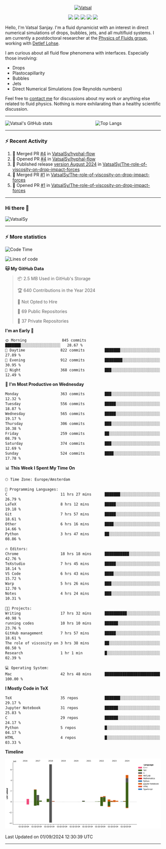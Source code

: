 <center>

[<img alt="Vatsal" width="200px" src="https://www.dropbox.com/s/dxyybgtblo8er6h/Logo_Vatsal_Vector.png?raw=1">](https://www.vatsalsanjay.com)

[<img src="https://img.shields.io/badge/googlescholar-4285F4?&style=for-the-badge&logo=googlescholar&logoColor=white">](https://scholar.google.com/citations?hl=en&user=67aQviYAAAAJ)
[<img src="https://img.shields.io/static/v1.svg?&style=for-the-badge&logo=ResearchGate&label=&message=ResearchGate&logoColor=white&color=green">](https://www.researchgate.net/profile/Vatsal-Sanjay-2)
[<img src="https://img.shields.io/badge/twitter-1DA1F2?&style=for-the-badge&logo=twitter&logoColor=white">](https://twitter.com/VatsalSanjay)
[<img src="https://img.shields.io/badge/linkedin-0A66C2?&style=for-the-badge&logo=linkedin">](https://www.linkedin.com/in/vatsalsanjay/)
[<img src="https://img.shields.io/badge/orcid-A6CE39?&style=for-the-badge&logo=orcid&logoColor=white">](https://orcid.org/0000-0002-4293-6099)

</center>

Hello, I'm Vatsal Sanjay. I'm a fluid dynamicist with an interest in direct numerical simulations of drops, bubbles, jets, and all multifluid systems. I am currently a postdoctoral researcher at the [Physics of Fluids group](https://pof.tnw.utwente.nl), working with [Detlef Lohse](https://en.wikipedia.org/wiki/Detlef_Lohse). 

I am curious about all fluid flow phenomena with interfaces. Especially those involving:

- Drops
- Plastocapillarity
- Bubbles
- Jets
- Direct Numerical Simulations (low Reynolds numbers)

Feel free to [contact me](mailto:contact@vatsalsanjay.com) for discussions about my work or anything else related to fluid physics. Nothing is more exhilarating than a healthy scientific discussion.

<!-- ![Vatsal's GitHub stats](https://github-readme-stats-xi-wine-74.vercel.app/api?username=VatsalSy&show_icons=true&theme=vision-friendly-dark)

![Top Langs](https://github-readme-stats-xi-wine-74.vercel.app/api/top-langs/?username=VatsalSy&layout=compact&theme=vision-friendly-dark) -->

---
<div style="display: flex; justify-content: space-between;">
    <img src="https://github-readme-stats-xi-wine-74.vercel.app/api?username=VatsalSy&show_icons=true&theme=vision-friendly-dark" alt="Vatsal's GitHub stats" style="width: 55%;">
    <img src="https://github-readme-stats-xi-wine-74.vercel.app/api/top-langs/?username=VatsalSy&layout=compact&theme=vision-friendly-dark" alt="Top Langs" style="width: 42%;">
</div>

---

### :zap: Recent Activity

<!--START_SECTION:activity-->
1. 🎉 Merged PR [#4](https://github.com/VatsalSy/hyphal-flow/pull/4) in [VatsalSy/hyphal-flow](https://github.com/VatsalSy/hyphal-flow)
2. 💪 Opened PR [#4](https://github.com/VatsalSy/hyphal-flow/pull/4) in [VatsalSy/hyphal-flow](https://github.com/VatsalSy/hyphal-flow)
3. 🚀 Published release [version August 2024](https://github.com/VatsalSy/The-role-of-viscosity-on-drop-impact-forces/releases/tag/v1.0) in [VatsalSy/The-role-of-viscosity-on-drop-impact-forces](https://github.com/VatsalSy/The-role-of-viscosity-on-drop-impact-forces)
4. 🎉 Merged PR [#1](https://github.com/VatsalSy/The-role-of-viscosity-on-drop-impact-forces/pull/1) in [VatsalSy/The-role-of-viscosity-on-drop-impact-forces](https://github.com/VatsalSy/The-role-of-viscosity-on-drop-impact-forces)
5. 💪 Opened PR [#1](https://github.com/VatsalSy/The-role-of-viscosity-on-drop-impact-forces/pull/1) in [VatsalSy/The-role-of-viscosity-on-drop-impact-forces](https://github.com/VatsalSy/The-role-of-viscosity-on-drop-impact-forces)
<!--END_SECTION:activity-->
---

### Hi there 👋
<p align="left"> <img src="https://komarev.com/ghpvc/?username=VatsalSy&label=Profile%20views&color=orange&style=for-the-badge" alt="VatsalSy" /> </p>

---
### :zap: More statistics

<!--START_SECTION:waka-->
![Code Time](http://img.shields.io/badge/Code%20Time-273%20hrs%2014%20mins-blue)

![Lines of code](https://img.shields.io/badge/From%20Hello%20World%20I%27ve%20Written-20.3%20million%20lines%20of%20code-blue)

**🐱 My GitHub Data** 

> 📦 2.5 MB Used in GitHub's Storage 
 > 
> 🏆 640 Contributions in the Year 2024
 > 
> 🚫 Not Opted to Hire
 > 
> 📜 69 Public Repositories 
 > 
> 🔑 37 Private Repositories 
 > 
**I'm an Early 🐤** 

```text
🌞 Morning                845 commits         ███████░░░░░░░░░░░░░░░░░░   28.67 % 
🌆 Daytime                822 commits         ███████░░░░░░░░░░░░░░░░░░   27.89 % 
🌃 Evening                912 commits         ████████░░░░░░░░░░░░░░░░░   30.95 % 
🌙 Night                  368 commits         ███░░░░░░░░░░░░░░░░░░░░░░   12.49 % 
```
📅 **I'm Most Productive on Wednesday** 

```text
Monday                   363 commits         ███░░░░░░░░░░░░░░░░░░░░░░   12.32 % 
Tuesday                  556 commits         █████░░░░░░░░░░░░░░░░░░░░   18.87 % 
Wednesday                565 commits         █████░░░░░░░░░░░░░░░░░░░░   19.17 % 
Thursday                 306 commits         ███░░░░░░░░░░░░░░░░░░░░░░   10.38 % 
Friday                   259 commits         ██░░░░░░░░░░░░░░░░░░░░░░░   08.79 % 
Saturday                 374 commits         ███░░░░░░░░░░░░░░░░░░░░░░   12.69 % 
Sunday                   524 commits         ████░░░░░░░░░░░░░░░░░░░░░   17.78 % 
```


📊 **This Week I Spent My Time On** 

```text
🕑︎ Time Zone: Europe/Amsterdam

💬 Programming Languages: 
C                        11 hrs 27 mins      ███████░░░░░░░░░░░░░░░░░░   26.79 % 
LaTeX                    8 hrs 12 mins       █████░░░░░░░░░░░░░░░░░░░░   19.18 % 
Git                      7 hrs 57 mins       █████░░░░░░░░░░░░░░░░░░░░   18.61 % 
Other                    6 hrs 16 mins       ████░░░░░░░░░░░░░░░░░░░░░   14.66 % 
Python                   3 hrs 47 mins       ██░░░░░░░░░░░░░░░░░░░░░░░   08.86 % 

🔥 Editors: 
Chrome                   18 hrs 18 mins      ███████████░░░░░░░░░░░░░░   42.76 % 
TeXstudio                7 hrs 45 mins       █████░░░░░░░░░░░░░░░░░░░░   18.14 % 
VS Code                  6 hrs 43 mins       ████░░░░░░░░░░░░░░░░░░░░░   15.72 % 
Warp                     5 hrs 26 mins       ███░░░░░░░░░░░░░░░░░░░░░░   12.70 % 
Notes                    4 hrs 24 mins       ███░░░░░░░░░░░░░░░░░░░░░░   10.31 % 

🐱‍💻 Projects: 
Writing                  17 hrs 32 mins      ██████████░░░░░░░░░░░░░░░   40.98 % 
running codes            10 hrs 10 mins      ██████░░░░░░░░░░░░░░░░░░░   23.76 % 
GitHub management        7 hrs 57 mins       █████░░░░░░░░░░░░░░░░░░░░   18.61 % 
The role of viscosity on 3 hrs 38 mins       ██░░░░░░░░░░░░░░░░░░░░░░░   08.50 % 
Research                 1 hr 1 min          █░░░░░░░░░░░░░░░░░░░░░░░░   02.39 % 

💻 Operating System: 
Mac                      42 hrs 48 mins      █████████████████████████   100.00 % 
```

**I Mostly Code in TeX** 

```text
TeX                      35 repos            ███████░░░░░░░░░░░░░░░░░░   29.17 % 
Jupyter Notebook         31 repos            ██████░░░░░░░░░░░░░░░░░░░   25.83 % 
C                        29 repos            ██████░░░░░░░░░░░░░░░░░░░   24.17 % 
Python                   5 repos             █░░░░░░░░░░░░░░░░░░░░░░░░   04.17 % 
HTML                     4 repos             █░░░░░░░░░░░░░░░░░░░░░░░░   03.33 % 
```



**Timeline**

![Lines of Code chart](https://raw.githubusercontent.com/VatsalSy/VatsalSy/main/assets/bar_graph.png)


 Last Updated on 01/09/2024 12:30:39 UTC
<!--END_SECTION:waka-->
---
